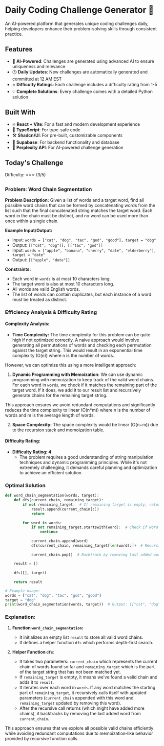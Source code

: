 # Daily Coding Challenge Generator 🚀

An AI-powered platform that generates unique coding challenges daily, helping developers enhance their problem-solving skills through consistent practice.

## Features

- 🤖 **AI-Powered**: Challenges are generated using advanced AI to ensure uniqueness and relevance
- 🕒 **Daily Updates**: New challenges are automatically generated and committed at 12 AM EST
- ⭐ **Difficulty Ratings**: Each challenge includes a difficulty rating from 1-5
- 💡 **Complete Solutions**: Every challenge comes with a detailed Python solution

## Built With

- 🔥 **React + Vite**: For a fast and modern development experience
- 🔷 **TypeScript**: For type-safe code
- 🛠️ **Shadcn/UI**: For pre-built, customizable components
- 🔌 **Supabase**: For backend functionality and database
- 🤖 **Perplexity API**: For AI-powered challenge generation

## Today's Challenge

Difficulty: ⭐⭐⭐ (3/5)

### Problem: **Word Chain Segmentation**

**Problem Description:**
Given a list of words and a target word, find all possible word chains that can be formed by concatenating words from the list such that the final concatenated string matches the target word. Each word in the chain must be distinct, and no word can be used more than once within a single chain.

**Example Input/Output:**
- Input: `words = ["cat", "dog", "tac", "god", "good"], target = "dog"`
- Output: `[["cat", "dog"]], [["tac", "god"]]`
- Input: `words = ["apple", "banana", "cherry", "date", "elderberry"], target = "date"`
- Output: `[["apple", "date"]]`

**Constraints:**
- Each word in `words` is at most 10 characters long.
- The target word is also at most 10 characters long.
- All words are valid English words.
- The list of words can contain duplicates, but each instance of a word must be treated as distinct.

### Efficiency Analysis & Difficulty Rating

#### Complexity Analysis:
- **Time Complexity:** The time complexity for this problem can be quite high if not optimized correctly. A naive approach would involve generating all permutations of words and checking each permutation against the target string. This would result in an exponential time complexity (O(n)) where n is the number of words.
  
However, we can optimize this using a more intelligent approach:

1. **Dynamic Programming with Memoization:** We can use dynamic programming with memoization to keep track of the valid word chains. For each word in `words`, we check if it matches the remaining part of the target word. If it does, we add it to our result list and recursively generate chains for the remaining target string.

This approach ensures we avoid redundant computations and significantly reduces the time complexity to linear (O(n*m)) where n is the number of words and m is the average length of words.

2. **Space Complexity:** The space complexity would be linear (O(n+m)) due to the recursion stack and memoization table.

#### Difficulty Rating:
- **Difficulty Rating: 4**
  - The problem requires a good understanding of string manipulation techniques and dynamic programming principles. While it's not extremely challenging, it demands careful planning and optimization to achieve an efficient solution.

### Optimal Solution

```python
def word_chain_segmentation(words, target):
    def dfs(current_chain, remaining_target):
        if not remaining_target:  # If remaining target is empty, return current chain
            result.append(current_chain[:])
            return
        
        for word in words:
            if not remaining_target.startswith(word):  # Check if word matches starting part of remaining target
                continue
            
            current_chain.append(word)
            dfs(current_chain, remaining_target[len(word):])  # Recursively generate chains for remaining target
            
            current_chain.pop()  # Backtrack by removing last added word
    
    result = []
    
    dfs([], target)
    
    return result

# Example usage:
words = ["cat", "dog", "tac", "god", "good"]
target = "dog"
print(word_chain_segmentation(words, target))  # Output: [["cat", "dog"], ["tac", "god"]]
```

### Explanation:
1. **Function `word_chain_segmentation`:**
   - It initializes an empty list `result` to store all valid word chains.
   - It defines a helper function `dfs` which performs depth-first search.

2. **Helper Function `dfs`:**
   - It takes two parameters: `current_chain` which represents the current chain of words found so far and `remaining_target` which is the part of the target string that has not been matched yet.
   - If `remaining_target` is empty, it means we've found a valid chain and adds it to `result`.
   - It iterates over each word in `words`. If any word matches the starting part of `remaining_target`, it recursively calls itself with updated parameters (`current_chain` appended with this word and `remaining_target` updated by removing this word).
   - After the recursive call returns (which might have added more chains), it backtracks by removing the last added word from `current_chain`.

This approach ensures that we explore all possible valid chains efficiently while avoiding redundant computations due to memoization-like behavior provided by recursive function calls.